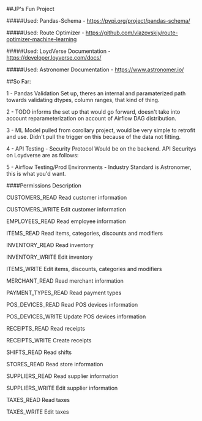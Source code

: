 ##JP's Fun Project

#####Used: Pandas-Schema - https://pypi.org/project/pandas-schema/

#####Used: Route Optimizer - https://github.com/vlazovskiy/route-optimizer-machine-learning

#####Used: LoydVerse Documentation - https://developer.loyverse.com/docs/

#####Used: Astronomer Documentation - https://www.astronomer.io/

##So Far:

1 - Pandas Validation Set up, theres an internal and paramaterized path towards validating dtypes, column ranges, that kind of thing.

2 - TODO informs the set up that would go forward, doesn't take into account reparameterization on account of Airflow DAG distribution.

3 - ML Model pulled from corollary project, would be very simple to retrofit and use. Didn't pull the trigger on this because of the data not fitting.

4 - API Testing - Security Protocol Would be on the backend. API Securitys on Loydverse are as follows:

5 - Airflow Testing/Prod Environments - Industry Standard is Astronomer, this is what you'd want.

####Permissions	Description

CUSTOMERS_READ	Read customer information

CUSTOMERS_WRITE	Edit customer information

EMPLOYEES_READ	Read employee information

ITEMS_READ	Read items, categories, discounts and modifiers

INVENTORY_READ	Read inventory

INVENTORY_WRITE	Edit inventory

ITEMS_WRITE	Edit items, discounts, categories and modifiers

MERCHANT_READ	Read merchant information

PAYMENT_TYPES_READ	Read payment types

POS_DEVICES_READ	Read POS devices information

POS_DEVICES_WRITE	Update POS devices information

RECEIPTS_READ	Read receipts

RECEIPTS_WRITE	Create receipts

SHIFTS_READ	Read shifts

STORES_READ	Read store information

SUPPLIERS_READ	Read supplier information

SUPPLIERS_WRITE	Edit supplier information

TAXES_READ	Read taxes

TAXES_WRITE	Edit taxes